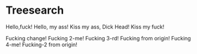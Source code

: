 # Treesearch
Hello,fuck!
Hello, my ass!
Kiss my ass, Dick Head!
Kiss my fuck!

Fucking change!
Fucking 2-me!
Fucking 3-rd!
Fucking from origin!
Fucking 4-me!
Fucking-2 from origin!
